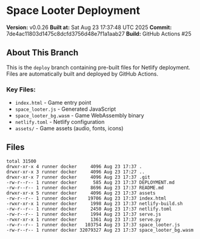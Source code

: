 # Space Looter Deployment

**Version:** v0.0.26
**Built at:** Sat Aug 23 17:37:48 UTC 2025
**Commit:** 7de4ac11803d1475c8dcfd3756d48e7f1a1aab27
**Build:** GitHub Actions #25

## About This Branch

This is the `deploy` branch containing pre-built files for Netlify deployment.
Files are automatically built and deployed by GitHub Actions.

### Key Files:
- `index.html` - Game entry point
- `space_looter.js` - Generated JavaScript
- `space_looter_bg.wasm` - Game WebAssembly binary
- `netlify.toml` - Netlify configuration
- `assets/` - Game assets (audio, fonts, icons)

## Files
```
total 31500
drwxr-xr-x 4 runner docker     4096 Aug 23 17:37 .
drwxr-xr-x 3 runner docker     4096 Aug 23 17:27 ..
drwxr-xr-x 7 runner docker     4096 Aug 23 17:37 .git
-rw-r--r-- 1 runner docker      585 Aug 23 17:37 DEPLOYMENT.md
-rw-r--r-- 1 runner docker     8696 Aug 23 17:37 README.md
drwxr-xr-x 5 runner docker     4096 Aug 23 17:37 assets
-rw-r--r-- 1 runner docker    19706 Aug 23 17:37 index.html
-rwxr-xr-x 1 runner docker     1998 Aug 23 17:37 netlify-build.sh
-rw-r--r-- 1 runner docker     2450 Aug 23 17:37 netlify.toml
-rw-r--r-- 1 runner docker     1994 Aug 23 17:37 serve.js
-rwxr-xr-x 1 runner docker     1361 Aug 23 17:37 serve.py
-rw-r--r-- 1 runner docker   103754 Aug 23 17:37 space_looter.js
-rw-r--r-- 1 runner docker 32079327 Aug 23 17:37 space_looter_bg.wasm
```
